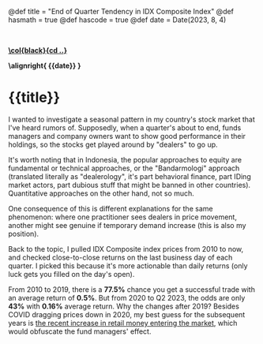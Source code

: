 @def title = "End of Quarter Tendency in IDX Composite Index"
@def hasmath = true
@def hascode = true
@def date = Date(2023, 8, 4)

&#8287;
&#8287;

**[\col{black}{cd ..}](/)**

**\alignright{ {{date}} }**

# {{title}}

I wanted to investigate a seasonal pattern in my country's stock market that I've heard rumors of. Supposedly, when a quarter's about to end, funds managers and company owners want to show good performance in their holdings, so the stocks get played around by "dealers" to go up.

It's worth noting that in Indonesia, the popular approaches to equity are fundamental or technical approaches, or the "Bandarmologi" approach (translated literally as "dealerology", it's part behavioral finance, part IDing market actors, part dubious stuff that might be banned in other countries). Quantitative approaches on the other hand, not so much.

One consequence of this is different explanations for the same phenomenon: where one practitioner sees dealers in price movement, another might see genuine if temporary demand increase (this is also my position).

Back to the topic, I pulled IDX Composite index prices from 2010 to now, and checked close-to-close returns on the last business day of each quarter. I picked this because it's more actionable than daily returns (only luck gets you filled on the day's open).

From 2010 to 2019, there is a __77.5%__ chance you get a successful trade with an average return of __0.5%__. But from 2020 to Q2 2023, the odds are only __43%__ with __0.16%__ average return. Why the changes after 2019? Besides COVID dragging prices down in 2020, my best guess for the subsequent years is [the recent increase in retail money entering the market](https://www.cnbcindonesia.com/market/20220114152218-17-307432/investor-ritel-memang-naik-tapi-yang-aneh-aneh-makin-banyak), which would obfuscate the fund managers' effect.